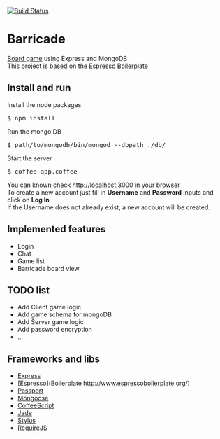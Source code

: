 [![Build Status](https://travis-ci.org/Mamuuut/Barricade.png)](https://travis-ci.org/Mamuuut/Barricade)

Barricade
=========

[Board game](http://en.wikipedia.org/wiki/Malefiz) using Express and MongoDB  
This project is based on the [Espresso Boilerplate](http://www.espressoboilerplate.org/)

Install and run
---------
Install the node packages
<pre>
$ npm install
</pre>
Run the mongo DB
<pre>
$ path/to/mongodb/bin/mongod --dbpath ./db/
</pre>
Start the server
<pre>
$ coffee app.coffee
</pre>
You can known check http://localhost:3000 in your browser  
To create a new account just fill in **Username** and **Password** inputs and click on **Log In**  
If the Username does not already exist, a new account will be created.

Implemented features
---------

*   Login
*   Chat
*   Game list
*   Barricade board view

TODO list
---------

*   Add Client game logic
*   Add game schema for mongoDB
*   Add Server game logic
*   Add password encryption
*   ...

Frameworks and libs
---------

*   [Express](http://expressjs.com/)
*   [Espresso](Boilerplate http://www.espressoboilerplate.org/)
*   [Passport](http://passportjs.org/)
*   [Mongoose](http://mongoosejs.com/)
*   [CoffeeScript](http://coffeescript.org/)
*   [Jade](http://jade-lang.com/)
*   [Stylus](http://learnboost.github.com/stylus/)
*   [RequireJS](http://requirejs.org/)

